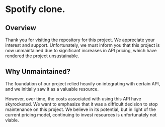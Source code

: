 # Spotify clone.

## Overview

Thank you for visiting the repository for this project. We appreciate your interest and support. Unfortunately, we must inform you that this project is now unmaintained due to significant increases in API pricing, which have rendered the project unsustainable.

## Why Unmaintained?

The foundation of our project relied heavily on integrating with certain API, and we initially saw it as a valuable resource.

However, over time, the costs associated with using this API have skyrocketed. We want to emphasize that it was a difficult decision to stop maintenance on this project. We believe in its potential, but in light of the current pricing model, continuing to invest resources is unfortunately not viable.
